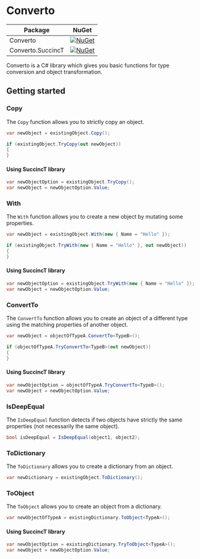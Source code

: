 # Converto

| Package           | NuGet                                                                                                         |
|-------------------|---------------------------------------------------------------------------------------------------------------|
| Converto          | [![NuGet](https://img.shields.io/nuget/v/Converto.svg)](https://www.nuget.org/packages/Converto/)                 |
| Converto.SuccincT | [![NuGet](https://img.shields.io/nuget/v/Converto.SuccincT.svg)](https://www.nuget.org/packages/Converto.SuccincT/) |

Converto is a C# library which gives you basic functions for type conversion and object transformation.

## Getting started

### Copy

The `Copy` function allows you to strictly copy an object.

```csharp
var newObject = existingObject.Copy();
```

```csharp
if (existingObject.TryCopy(out newObject))
{
}
```

#### Using SuccincT library

```csharp
var newObjectOption = existingObject.TryCopy();
var newObject = newObjectOption.Value;
```

### With

The `With` function allows you to create a new object by mutating some properties.

```csharp
var newObject = existingObject.With(new { Name = "Hello" });
```

```csharp
if (existingObject.TryWith(new { Name = "Hello" }, out newObject))
{
}
```

#### Using SuccincT library

```csharp
var newObjectOption = existingObject.TryWith(new { Name = "Hello" });
var newObject = newObjectOption.Value;
```

### ConvertTo

The `ConvertTo` function allows you to create an object of a different type using the matching properties of another object.

```csharp
var newObject = objectOfTypeA.ConvertTo<TypeB>();
```

```csharp
if (objectOfTypeA.TryConvertTo<TypeB>(out newObject))
{
}
```

#### Using SuccincT library

```csharp
var newObjectOption = objectOfTypeA.TryConvertTo<TypeB>();
var newObject = newObjectOption.Value;
```

### IsDeepEqual

The `IsDeepEqual` function detects if two objects have strictly the same properties (not necessarily the same object).

```csharp
bool isDeepEqual = IsDeepEqual(object1, object2);
```

### ToDictionary

The `ToDictionary` allows you to create a dictionary from an object.

```csharp
var newDictionary = existingObject.ToDictionary();
```

### ToObject

The `ToObject` allows you to create an object from a dictionary.

```csharp
var newObjectOfTypeA = existingDictionary.ToObject<TypeA>();
```

#### Using SuccincT library

```csharp
var newObjectOption = existingDictionary.TryToObject<TypeA>();
var newObject = newObjectOption.Value;
```